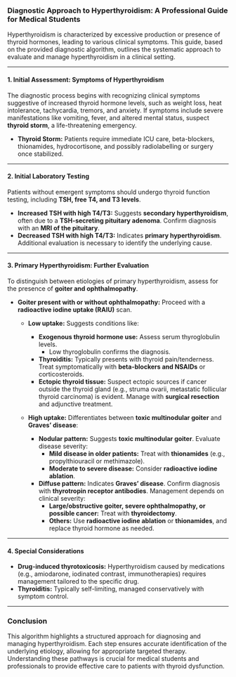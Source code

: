 ### Diagnostic Approach to Hyperthyroidism: A Professional Guide for Medical Students

Hyperthyroidism is characterized by excessive production or presence of thyroid hormones, leading to various clinical symptoms. This guide, based on the provided diagnostic algorithm, outlines the systematic approach to evaluate and manage hyperthyroidism in a clinical setting.

---

#### **1. Initial Assessment: Symptoms of Hyperthyroidism**

The diagnostic process begins with recognizing clinical symptoms suggestive of increased thyroid hormone levels, such as weight loss, heat intolerance, tachycardia, tremors, and anxiety. If symptoms include severe manifestations like vomiting, fever, and altered mental status, suspect **thyroid storm**, a life-threatening emergency.

- **Thyroid Storm:** Patients require immediate ICU care, beta-blockers, thionamides, hydrocortisone, and possibly radiolabelling or surgery once stabilized.

---

#### **2. Initial Laboratory Testing**

Patients without emergent symptoms should undergo thyroid function testing, including **TSH, free T4, and T3 levels**.

- **Increased TSH with high T4/T3:** Suggests **secondary hyperthyroidism**, often due to a **TSH-secreting pituitary adenoma**. Confirm diagnosis with an **MRI of the pituitary**.
- **Decreased TSH with high T4/T3:** Indicates **primary hyperthyroidism**. Additional evaluation is necessary to identify the underlying cause.

---

#### **3. Primary Hyperthyroidism: Further Evaluation**

To distinguish between etiologies of primary hyperthyroidism, assess for the presence of **goiter and ophthalmopathy**.

- **Goiter present with or without ophthalmopathy:** Proceed with a **radioactive iodine uptake (RAIU)** scan.

  - **Low uptake:** Suggests conditions like:

    - **Exogenous thyroid hormone use:** Assess serum thyroglobulin levels.
      - Low thyroglobulin confirms the diagnosis.
    - **Thyroiditis:** Typically presents with thyroid pain/tenderness. Treat symptomatically with **beta-blockers and NSAIDs** or corticosteroids.
    - **Ectopic thyroid tissue:** Suspect ectopic sources if cancer outside the thyroid gland (e.g., struma ovarii, metastatic follicular thyroid carcinoma) is evident. Manage with **surgical resection** and adjunctive treatment.

  - **High uptake:** Differentiates between **toxic multinodular goiter** and **Graves’ disease**:
    - **Nodular pattern:** Suggests **toxic multinodular goiter**. Evaluate disease severity:
      - **Mild disease in older patients:** Treat with **thionamides** (e.g., propylthiouracil or methimazole).
      - **Moderate to severe disease:** Consider **radioactive iodine ablation**.
    - **Diffuse pattern:** Indicates **Graves’ disease**. Confirm diagnosis with **thyrotropin receptor antibodies**. Management depends on clinical severity:
      - **Large/obstructive goiter, severe ophthalmopathy, or possible cancer:** Treat with **thyroidectomy**.
      - **Others:** Use **radioactive iodine ablation** or **thionamides**, and replace thyroid hormone as needed.

---

#### **4. Special Considerations**

- **Drug-induced thyrotoxicosis:** Hyperthyroidism caused by medications (e.g., amiodarone, iodinated contrast, immunotherapies) requires management tailored to the specific drug.
- **Thyroiditis:** Typically self-limiting, managed conservatively with symptom control.

---

### Conclusion

This algorithm highlights a structured approach for diagnosing and managing hyperthyroidism. Each step ensures accurate identification of the underlying etiology, allowing for appropriate targeted therapy. Understanding these pathways is crucial for medical students and professionals to provide effective care to patients with thyroid dysfunction.
